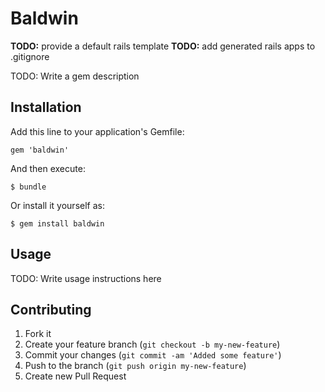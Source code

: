 # Baldwin

**TODO:** provide a default rails template
**TODO:** add generated rails apps to .gitignore

TODO: Write a gem description

## Installation

Add this line to your application's Gemfile:

    gem 'baldwin'

And then execute:

    $ bundle

Or install it yourself as:

    $ gem install baldwin

## Usage

TODO: Write usage instructions here

## Contributing

1. Fork it
2. Create your feature branch (`git checkout -b my-new-feature`)
3. Commit your changes (`git commit -am 'Added some feature'`)
4. Push to the branch (`git push origin my-new-feature`)
5. Create new Pull Request
